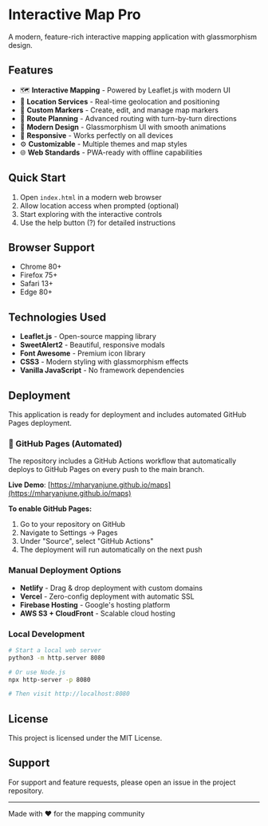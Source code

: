 # Interactive Map Pro

A modern, feature-rich interactive mapping application with glassmorphism design.

## Features

- 🗺️ **Interactive Mapping** - Powered by Leaflet.js with modern UI
- 📍 **Location Services** - Real-time geolocation and positioning
- 📌 **Custom Markers** - Create, edit, and manage map markers
- 🚗 **Route Planning** - Advanced routing with turn-by-turn directions
- 🎨 **Modern Design** - Glassmorphism UI with smooth animations
- 📱 **Responsive** - Works perfectly on all devices
- ⚙️ **Customizable** - Multiple themes and map styles
- 🌐 **Web Standards** - PWA-ready with offline capabilities

## Quick Start

1. Open `index.html` in a modern web browser
2. Allow location access when prompted (optional)
3. Start exploring with the interactive controls
4. Use the help button (?) for detailed instructions

## Browser Support

- Chrome 80+
- Firefox 75+
- Safari 13+
- Edge 80+

## Technologies Used

- **Leaflet.js** - Open-source mapping library
- **SweetAlert2** - Beautiful, responsive modals
- **Font Awesome** - Premium icon library
- **CSS3** - Modern styling with glassmorphism effects
- **Vanilla JavaScript** - No framework dependencies

## Deployment

This application is ready for deployment and includes automated GitHub Pages deployment.

### 🚀 GitHub Pages (Automated)

The repository includes a GitHub Actions workflow that automatically deploys to GitHub Pages on every push to the main branch.

**Live Demo**: [https://mharyanjune.github.io/maps](https://mharyanjune.github.io/maps)

**To enable GitHub Pages:**
1. Go to your repository on GitHub
2. Navigate to Settings → Pages
3. Under "Source", select "GitHub Actions"
4. The deployment will run automatically on the next push

### Manual Deployment Options

- **Netlify** - Drag & drop deployment with custom domains
- **Vercel** - Zero-config deployment with automatic SSL  
- **Firebase Hosting** - Google's hosting platform
- **AWS S3 + CloudFront** - Scalable cloud hosting

### Local Development

```bash
# Start a local web server
python3 -m http.server 8080

# Or use Node.js
npx http-server -p 8080

# Then visit http://localhost:8080
```

## License

This project is licensed under the MIT License.

## Support

For support and feature requests, please open an issue in the project repository.

---

Made with ❤️ for the mapping community